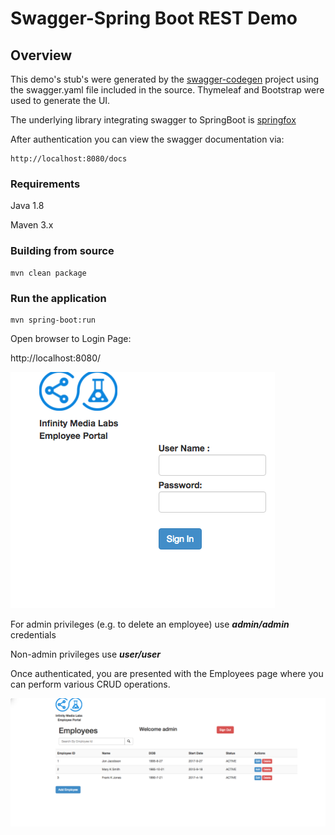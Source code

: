 # Swagger-Spring Boot REST Demo


## Overview  
This demo's stub's were generated by the [swagger-codegen](https://github.com/swagger-api/swagger-codegen) project using the swagger.yaml file included in the source.  Thymeleaf and Bootstrap were used to generate the UI.  

The underlying library integrating swagger to SpringBoot is [springfox](https://github.com/springfox/springfox)  

After authentication you can view the swagger documentation via:

```
http://localhost:8080/docs
```

### Requirements

Java 1.8

Maven 3.x

### Building from source

```
mvn clean package
```

### Run the application

```
mvn spring-boot:run
```

Open browser to Login Page: 

http://localhost:8080/  




![login](/images/login.png)

For admin privileges (e.g. to delete an employee) use ***admin/admin*** credentials

Non-admin privileges use ***user/user***

Once authenticated, you are presented with the Employees page where you can perform various CRUD operations.



![employees](/images/employees.png)



